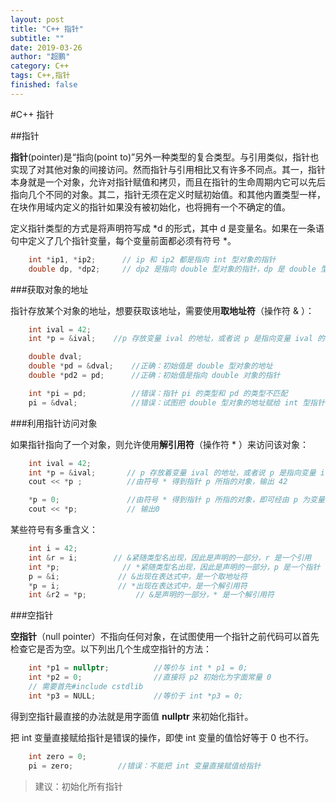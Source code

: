```yaml
---
layout: post
title: "C++ 指针"
subtitle: ""
date: 2019-03-26
author: "超鹏"
category: C++
tags: C++,指针
finished: false
---
```

#C++ 指针

##指针

**指针**(pointer)是“指向(point to)”另外一种类型的复合类型。与引用类似，指针也实现了对其他对象的间接访问。然而指针与引用相比又有许多不同点。其一，指针本身就是一个对象，允许对指针赋值和拷贝，而且在指针的生命周期内它可以先后指向几个不同的对象。其二，指针无须在定义时赋初始值。和其他内置类型一样，在块作用域内定义的指针如果没有被初始化，也将拥有一个不确定的值。

定义指针类型的方式是将声明符写成 \*d 的形式，其中 d 是变量名。如果在一条语句中定义了几个指针变量，每个变量前面都必须有符号 \*。

```c++
    int *ip1, *ip2;      // ip 和 ip2 都是指向 int 型对象的指针
    double dp, *dp2;     // dp2 是指向 double 型对象的指针，dp 是 double 型对象
```

###获取对象的地址

指针存放某个对象的地址，想要获取该地址，需要使用**取地址符**（操作符 & ）：

```c++
    int ival = 42;
    int *p = &ival;    //p 存放变量 ival 的地址，或者说 p 是指向变量 ival 的指针

    double dval;
    double *pd = &dval;    //正确：初始值是 double 型对象的地址
    double *pd2 = pd;      //正确：初始值是指向 double 对象的指针

    int *pi = pd;          //错误：指针 pi 的类型和 pd 的类型不匹配
    pi = &dval;            //错误：试图把 double 型对象的地址赋给 int 型指针
```

###利用指针访问对象

如果指针指向了一个对象，则允许使用**解引用符**（操作符 * ）来访问该对象：

```c++
    int ival = 42;
    int *p = &ival;       // p 存放着变量 ival 的地址，或者说 p 是指向变量 ival 的指针
    cout << *p ;          //由符号 * 得到指针 p 所指的对象，输出 42

    *p = 0;               //由符号 * 得到指针 p 所指的对象，即可经由 p 为变量 ival 赋值
    cout << *p;           // 输出0
```

某些符号有多重含义：
```c++
    int i = 42;         
    int &r = i;        // &紧随类型名出现，因此是声明的一部分，r 是一个引用
    int *p;              // *紧随类型名出现，因此是声明的一部分，p 是一个指针
    p = &i;             // &出现在表达式中，是一个取地址符
    *p = i;             // *出现在表达式中，是一个解引用符
    int &r2 = *p;           // &是声明的一部分，* 是一个解引用符
```

###空指针

**空指针**（null pointer）不指向任何对象，在试图使用一个指针之前代码可以首先检查它是否为空。以下列出几个生成空指针的方法：

```c++
    int *p1 = nullptr;          //等价与 int * p1 = 0;
    int *p2 = 0;                //直接将 p2 初始化为字面常量 0 
    // 需要首先#include cstdlib
    int *p3 = NULL;             //等价于 int *p3 = 0;
```

得到空指针最直接的办法就是用字面值 **nullptr** 来初始化指针。

把 int 变量直接赋给指针是错误的操作，即使 int 变量的值恰好等于 0 也不行。

```c++
    int zero = 0;
    pi = zero;          //错误：不能把 int 变量直接赋值给指针
```

>建议：初始化所有指针
